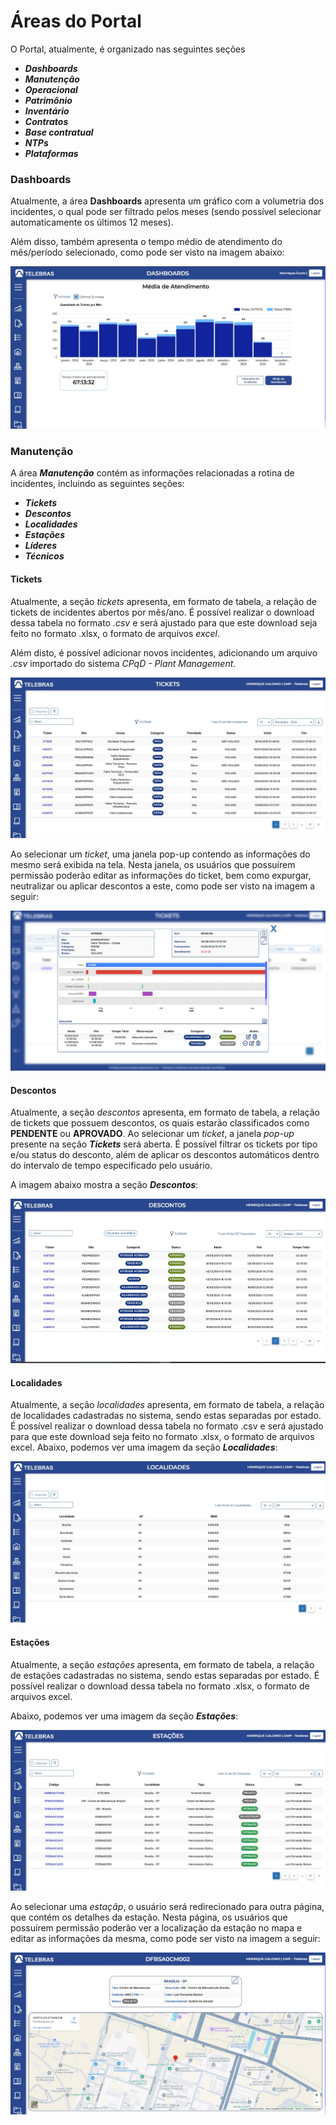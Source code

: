 # **Áreas do Portal**

O Portal, atualmente, é organizado nas seguintes seções

- ***Dashboards***
- ***Manutenção***
- ***Operacional***
- ***Patrimônio***
- ***Inventário***
- ***Contratos***
- ***Base contratual***
- ***NTPs***
- ***Plataformas***

### **Dashboards**

Atualmente, a área **Dashboards** apresenta um gráfico com a volumetria dos incidentes, o qual pode ser filtrado pelos meses (sendo possível selecionar automaticamente os últimos 12 meses).

Além disso, também apresenta o tempo médio de atendimento do mês/período selecionado, como pode ser visto na imagem abaixo:

![Área 'Dashboards' no Portal GMP](../assets/imagem-dashboards.jpg)

### **Manutenção**

A área ***Manutenção*** contém as informações relacionadas a rotina de incidentes, incluindo as seguintes seções:

- ***Tickets***
- ***Descontos***
- ***Localidades***
- ***Estações***
- ***Líderes***
- ***Técnicos***

#### **Tickets**

Atualmente, a seção *tickets* apresenta, em formato de tabela, a relação de tickets de incidentes abertos por mês/ano. É possível realizar o download dessa tabela no formato *.csv* e será ajustado para que este download seja feito no formato .xlsx, o formato de arquivos *excel*.

Além disto, é possível adicionar novos incidentes, adicionando um arquivo *.csv* importado do sistema *CPqD - Plant Management*.

![Seção 'Tickets' no Portal GMP](../assets/imagem-tickets.jpg)

Ao selecionar um *ticket*, uma janela pop-up contendo as informações do mesmo será exibida na tela. Nesta janela, os usuários que possuírem permissão poderão editar as informações do ticket, bem como expurgar, neutralizar ou aplicar descontos a este, como pode ser visto na imagem a seguir:

![Janela pop-up de 'Tickets' no Portal GMP](../assets/detalhe-tickets.jpg)


#### **Descontos**

Atualmente, a seção *descontos* apresenta, em formato de tabela, a relação de tickets que possuem descontos,
os quais estarão classificados como **PENDENTE**  ou **APROVADO**. Ao selecionar um *ticket*, a janela *pop-up* 
presente na seção ***Tickets*** será aberta. É possível filtrar os tickets por tipo e/ou status do desconto, além de aplicar os descontos
automáticos dentro do intervalo de tempo especificado pelo usuário.

A imagem abaixo mostra a seção ***Descontos***:

![Seção 'Descontos' no Portal GMP](../assets/imagem-descontos.jpg)


#### **Localidades**

Atualmente, a seção *localidades* apresenta, em formato de tabela, a relação de localidades 
cadastradas no sistema, sendo estas separadas por estado. É possível realizar o download dessa tabela no formato .csv e 
será ajustado para que este download seja feito no formato .xlsx, o formato de arquivos excel.
Abaixo, podemos ver uma imagem da seção ***Localidades***:

![Seção 'Localidades' no Portal GMP](../assets/imagem-localidades.jpg)

#### **Estações**

Atualmente, a seção *estações* apresenta, em formato de tabela, a relação de estações 
cadastradas no sistema, sendo estas separadas por estado. É possível realizar o download dessa tabela no formato .xlsx, 
o formato de arquivos excel.

Abaixo, podemos ver uma imagem da seção ***Estações***:

![Seção 'Estações' no Portal GMP](../assets/imagem-estacoes.jpg)

Ao selecionar uma *estaçãp*, o usuário será redirecionado para outra página, que contém os detalhes da estação. 
Nesta página, os usuários que possuírem permissão poderão ver a localização da estação no mapa e editar as informações da mesma,
como pode ser visto na imagem a seguir:

![Página com detalhes das 'Estações' no Portal GMP](../assets/detalhe-estacoes.jpg)